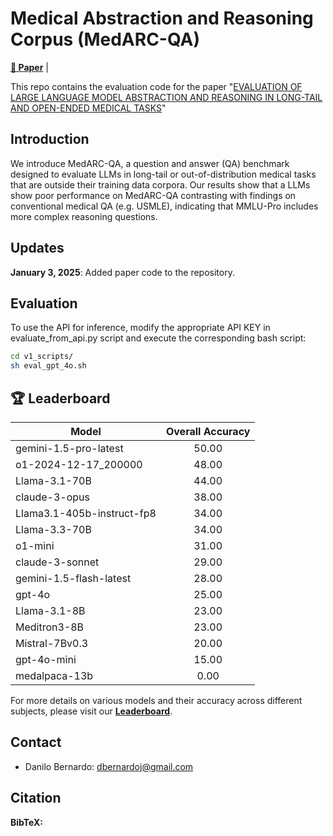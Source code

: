 # Medical Abstraction and Reasoning Corpus (MedARC-QA)

[**📖 Paper**](https://arxiv.org/abs/2406.01574) |

This repo contains the evaluation code for the paper "[EVALUATION OF LARGE LANGUAGE MODEL ABSTRACTION AND REASONING IN LONG-TAIL AND OPEN-ENDED MEDICAL TASKS]()"

## Introduction
We introduce MedARC-QA, a question and answer (QA) benchmark designed to evaluate LLMs in long-tail or out-of-distribution medical tasks that are outside their training data corpora. Our results show that a LLMs show poor performance on MedARC-QA contrasting with findings on conventional medical QA (e.g. USMLE), indicating that MMLU-Pro includes more complex reasoning questions. 

## Updates
**January 3, 2025**: Added paper code to the repository.

## Evaluation

To use the API for inference, modify the appropriate API KEY in evaluate_from_api.py script and execute the corresponding bash script:

```bash
cd v1_scripts/
sh eval_gpt_4o.sh
```
## 🏆 Leaderboard
| Model                          | Overall Accuracy |
|--------------------------------|:----------------:|
| gemini-1.5-pro-latest          | 50.00           |
| o1-2024-12-17_200000           | 48.00           |
| Llama-3.1-70B                  | 44.00           |
| claude-3-opus                  | 38.00           |
| Llama3.1-405b-instruct-fp8     | 34.00           |
| Llama-3.3-70B                  | 34.00           |
| o1-mini                        | 31.00           |
| claude-3-sonnet                | 29.00           |
| gemini-1.5-flash-latest        | 28.00           |
| gpt-4o                         | 25.00           |
| Llama-3.1-8B                   | 23.00           |
| Meditron3-8B                   | 23.00           |
| Mistral-7Bv0.3                 | 20.00           |
| gpt-4o-mini                    | 15.00           |
| medalpaca-13b                  |  0.00           |

For more details on various models and their accuracy across different subjects, please visit our [**Leaderboard**]().

## Contact
- Danilo Bernardo: dbernardoj@gmail.com

## Citation

**BibTeX:**
```bibtex

```
